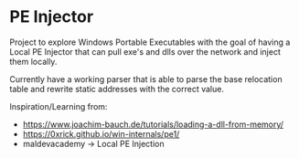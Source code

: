 # PE Injector
Project to explore Windows Portable Executables with the goal of having a Local PE Injector that can pull exe's and dlls over the network and inject them locally. 

Currently have a working parser that is able to parse the base relocation table and rewrite static addresses with the correct value. 

Inspiration/Learning from: 
- https://www.joachim-bauch.de/tutorials/loading-a-dll-from-memory/
- https://0xrick.github.io/win-internals/pe1/
- maldevacademy -> Local PE Injection
